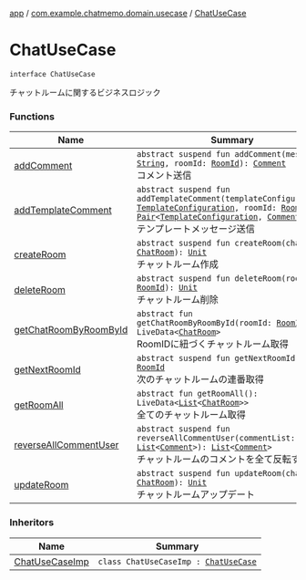 [app](../../index.md) / [com.example.chatmemo.domain.usecase](../index.md) / [ChatUseCase](./index.md)

# ChatUseCase

`interface ChatUseCase`

チャットルームに関するビジネスロジック

### Functions

| Name | Summary |
|---|---|
| [addComment](add-comment.md) | `abstract suspend fun addComment(message: `[`String`](https://kotlinlang.org/api/latest/jvm/stdlib/kotlin/-string/index.html)`, roomId: `[`RoomId`](../../com.example.chatmemo.domain.model.value/-room-id/index.md)`): `[`Comment`](../../com.example.chatmemo.domain.model.value/-comment/index.md)<br>コメント送信 |
| [addTemplateComment](add-template-comment.md) | `abstract suspend fun addTemplateComment(templateConfiguration: `[`TemplateConfiguration`](../../com.example.chatmemo.domain.model.value/-template-configuration/index.md)`, roomId: `[`RoomId`](../../com.example.chatmemo.domain.model.value/-room-id/index.md)`): `[`Pair`](https://kotlinlang.org/api/latest/jvm/stdlib/kotlin/-pair/index.html)`<`[`TemplateConfiguration`](../../com.example.chatmemo.domain.model.value/-template-configuration/index.md)`, `[`Comment`](../../com.example.chatmemo.domain.model.value/-comment/index.md)`>`<br>テンプレートメッセージ送信 |
| [createRoom](create-room.md) | `abstract suspend fun createRoom(chatRoom: `[`ChatRoom`](../../com.example.chatmemo.domain.model.entity/-chat-room/index.md)`): `[`Unit`](https://kotlinlang.org/api/latest/jvm/stdlib/kotlin/-unit/index.html)<br>チャットルーム作成 |
| [deleteRoom](delete-room.md) | `abstract suspend fun deleteRoom(roomId: `[`RoomId`](../../com.example.chatmemo.domain.model.value/-room-id/index.md)`): `[`Unit`](https://kotlinlang.org/api/latest/jvm/stdlib/kotlin/-unit/index.html)<br>チャットルーム削除 |
| [getChatRoomByRoomById](get-chat-room-by-room-by-id.md) | `abstract fun getChatRoomByRoomById(roomId: `[`RoomId`](../../com.example.chatmemo.domain.model.value/-room-id/index.md)`): LiveData<`[`ChatRoom`](../../com.example.chatmemo.domain.model.entity/-chat-room/index.md)`>`<br>RoomIDに紐づくチャットルーム取得 |
| [getNextRoomId](get-next-room-id.md) | `abstract suspend fun getNextRoomId(): `[`RoomId`](../../com.example.chatmemo.domain.model.value/-room-id/index.md)<br>次のチャットルームの連番取得 |
| [getRoomAll](get-room-all.md) | `abstract fun getRoomAll(): LiveData<`[`List`](https://kotlinlang.org/api/latest/jvm/stdlib/kotlin.collections/-list/index.html)`<`[`ChatRoom`](../../com.example.chatmemo.domain.model.entity/-chat-room/index.md)`>>`<br>全てのチャットルーム取得 |
| [reverseAllCommentUser](reverse-all-comment-user.md) | `abstract suspend fun reverseAllCommentUser(commentList: `[`List`](https://kotlinlang.org/api/latest/jvm/stdlib/kotlin.collections/-list/index.html)`<`[`Comment`](../../com.example.chatmemo.domain.model.value/-comment/index.md)`>): `[`List`](https://kotlinlang.org/api/latest/jvm/stdlib/kotlin.collections/-list/index.html)`<`[`Comment`](../../com.example.chatmemo.domain.model.value/-comment/index.md)`>`<br>チャットルームのコメントを全て反転する |
| [updateRoom](update-room.md) | `abstract suspend fun updateRoom(chatRoom: `[`ChatRoom`](../../com.example.chatmemo.domain.model.entity/-chat-room/index.md)`): `[`Unit`](https://kotlinlang.org/api/latest/jvm/stdlib/kotlin/-unit/index.html)<br>チャットルームアップデート |

### Inheritors

| Name | Summary |
|---|---|
| [ChatUseCaseImp](../-chat-use-case-imp/index.md) | `class ChatUseCaseImp : `[`ChatUseCase`](./index.md) |
